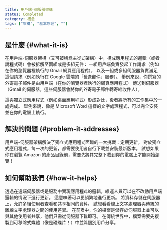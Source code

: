 ```yaml
---
title: 用戶端-伺服器架構
status: Completed
category: 概念
tags: ["架構", "基本原理", ""]
---
```


## 是什麼 {#what-it-is}

在用戶端-伺服器架構（又可被稱爲主從式架構）中，構成應用程式的邏輯（或者說程式碼）會被拆解至兩組或是多組元件：
一組用戶端負責發起工作請求（例如在你的瀏覽器裡執行的 Gmail 網頁應用程式），
以及一組或多組伺服器負責滿足這個請求（例如執行在 Google 雲端的「發送郵件」服務）。
舉例來說，你撰寫的外寄電子郵件是由用戶端（在你的瀏覽器裡執行的網頁應用程式）
傳送到伺服器（Gmail 的伺服器，這些伺服器會將你的外寄電子郵件轉寄給收件人）。

這與獨立式應用程式（例如桌面應用程式）形成對比，後者將所有的工作集中於一處完成。
舉例來說，像是 Microsoft Word 這樣的文字處理程式，可以完全安裝並在你的電腦上執行。

## 解決的問題 {#problem-it-addresses}

用戶端-伺服器架構解決了獨立式應用程式面臨的一大挑戰：定期更新。
對於獨立式應用程式，每一次的更新，都需要使用者自行下載並安裝最新版本。
試想如果你在瀏覽 Amazon 的產品目錄前，需要先將其完整下載到你的電腦上才能開始瀏覽！

## 如何幫助我們 {#how-it-helps}

透過在遠端伺服器或是服務中實現應用程式的邏輯，維運人員可以在不改動用戶端邏輯的情況下進行更新。
這意味著可以更頻繁地進行更新。
將資料存儲在伺服器上，允許多組使用者查看和共享相同的資料。
試想看看線上文字處理器與傳統的離線文字處理器之間的使用差異。
在前者中，你的檔案是儲存於伺服器上並可以與其他使用者共享，他們只需從伺服器下載即可。
在傳統世界中，檔案需要先複製到可移除式媒體（像是磁碟片！）中並與個別用戶分享。
